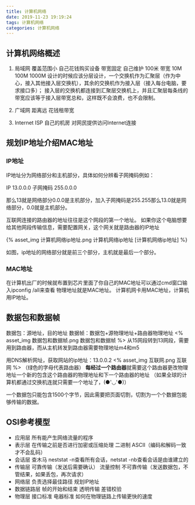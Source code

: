 ```yaml
---
title: 计算机网络
date: 2019-11-23 19:19:24
tags: 计算机网络
categories: 计算机网络
---
```

## 计算机网络概述

1. 局域网 覆盖范围小 自己花钱购买设备 带宽固定 自己维护 100米 带宽 10M 100M 1000M
    设计的时候应该分层设计，一个交换机作为汇聚层（作为中心，接入其他接入层交换机），其余的交换机作为接入层（接入每台电脑，要求接口多）；
    接入层的交换机都连接到汇聚层交换机上，并且汇聚层每条线的带宽应该等于接入层带宽总和，这样既不会浪费，也不会限制。

2. 广域网 距离远 花钱租带宽

3. Internet ISP 自己的机房 对网民提供访问Internet连接

## 规划IP地址介绍MAC地址

### IP地址

IP地址分为网络部分和主机部分，具体如何分辨看子网掩码例如：

IP        13.0.0.0
子网掩码  255.0.0.0

那么13就是网络部分0.0.0是主机部分，加入子网掩码是255.255那么13.0就是网络部分，0.0就是主机部分。

互联网连接的路由器的地址往往是这个网段的第一个地址。
如果你这个电脑想要给其他网段传输信息，需要配置网关，这个网关就是路由器的IP地址

{% asset_img 计算机网络ip地址.png  计算机网络ip地址 [计算机网络ip地址] %}

如图，ip地址的网络部分就是前三个部分，主机就是最后一个部分。

### MAC地址

在计算机出厂的时候就布置到芯片里面了你自己的MAC地址可以通过cmd窗口输入ipconfig /all来查看
物理地址就是MAC地址。
计算机网卡用MAC地址，计算机用IP地址。

## 数据包和数据帧

数据包：源地址，目的地址
数据帧：数据包+源物理地址+路由器物理地址
<% asset_img 数据包和数据帧.png 数据包和数据帧 %>
从15网段转到13网段，需要用到路由器，而从主机转发到路由器需要物理地址m4和m5

用DNS解析网址，获取网站的ip地址：13.0.0.2
<% asset_img 互联网.png 互联网 %>
（绿色的字母代表路由器）
**每经过一个路由器**就需要这个路由器更改物理地址一个新的包含这个路由器的物理地址和下一个路由器的地址
（如果全球的计算机都通过交换机连就只需要一个地址了，(●'◡'●)）

一个数据包只能包含1500个字节，因此需要把页面切割，切割为一个个数据包能够传输的数据。

## OSI参考模型

- 应用层 所有能产生网络流量的程序
- 表示层 在传输之前是否进行加密或压缩处理 二进制 ASCII（编码和解码一致才不会乱码）
- 会话层 查木马 neststat -n查看所有会话，netstat -nb查看会话是由谁建立的
- 传输层 可靠传输（发送后需要确认） 流量控制 不可靠传输（发送数据包，不管结果，如果丢包，再次请求）
- 网络层 负责选择最佳路径 规划IP地址
- 数据链路层 帧的开始和结束 透明传输 差错校验
- 物理层 接口标准 电器标准 如何在物理链路上传输更快的速度
